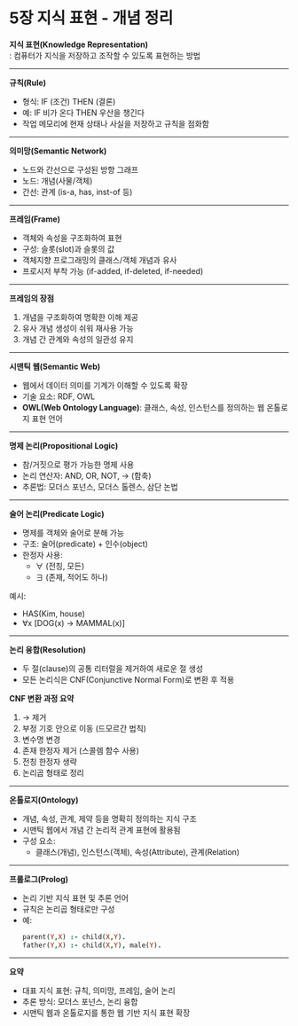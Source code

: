 # 5장 지식 표현 - 개념 정리

**지식 표현(Knowledge Representation)**  
: 컴퓨터가 지식을 저장하고 조작할 수 있도록 표현하는 방법

---

**규칙(Rule)**  
- 형식: IF (조건) THEN (결론)  
- 예: IF 비가 온다 THEN 우산을 챙긴다  
- 작업 메모리에 현재 상태나 사실을 저장하고 규칙을 점화함

---

**의미망(Semantic Network)**  
- 노드와 간선으로 구성된 방향 그래프  
- 노드: 개념(사물/객체)  
- 간선: 관계 (is-a, has, inst-of 등)

---

**프레임(Frame)**  
- 객체와 속성을 구조화하여 표현  
- 구성: 슬롯(slot)과 슬롯의 값  
- 객체지향 프로그래밍의 클래스/객체 개념과 유사  
- 프로시저 부착 가능 (if-added, if-deleted, if-needed)

---

**프레임의 장점**  
1. 개념을 구조화하여 명확한 이해 제공  
2. 유사 개념 생성이 쉬워 재사용 가능  
3. 개념 간 관계와 속성의 일관성 유지

---

**시맨틱 웹(Semantic Web)**  
- 웹에서 데이터 의미를 기계가 이해할 수 있도록 확장  
- 기술 요소: RDF, OWL  
- **OWL(Web Ontology Language)**: 클래스, 속성, 인스턴스를 정의하는 웹 온톨로지 표현 언어

---

**명제 논리(Propositional Logic)**  
- 참/거짓으로 평가 가능한 명제 사용  
- 논리 연산자: AND, OR, NOT, → (함축)  
- 추론법: 모더스 포넌스, 모더스 톨렌스, 삼단 논법

---

**술어 논리(Predicate Logic)**  
- 명제를 객체와 술어로 분해 가능  
- 구조: 술어(predicate) + 인수(object)  
- 한정자 사용:  
  - ∀ (전칭, 모든)  
  - ∃ (존재, 적어도 하나)

예시:  
- HAS(Kim, house)  
- ∀x [DOG(x) → MAMMAL(x)]

---

**논리 융합(Resolution)**  
- 두 절(clause)의 공통 리터럴을 제거하여 새로운 절 생성  
- 모든 논리식은 CNF(Conjunctive Normal Form)로 변환 후 적용

**CNF 변환 과정 요약**  
1. → 제거  
2. 부정 기호 안으로 이동 (드모르간 법칙)  
3. 변수명 변경  
4. 존재 한정자 제거 (스콜렘 함수 사용)  
5. 전칭 한정자 생략  
6. 논리곱 형태로 정리

---

**온톨로지(Ontology)**  
- 개념, 속성, 관계, 제약 등을 명확히 정의하는 지식 구조  
- 시맨틱 웹에서 개념 간 논리적 관계 표현에 활용됨  
- 구성 요소:  
  - 클래스(개념), 인스턴스(객체), 속성(Attribute), 관계(Relation)

---

**프롤로그(Prolog)**  
- 논리 기반 지식 표현 및 추론 언어  
- 규칙은 논리곱 형태로만 구성  
- 예:  
  ```prolog
  parent(Y,X) :- child(X,Y).
  father(Y,X) :- child(X,Y), male(Y).
  ```

---

**요약**
- 대표 지식 표현: 규칙, 의미망, 프레임, 술어 논리  
- 추론 방식: 모더스 포넌스, 논리 융합  
- 시맨틱 웹과 온톨로지를 통한 웹 기반 지식 표현 확장
